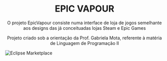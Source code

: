 <h1 align="center"> EPIC VAPOUR </h1>
<p align="center">O projeto EpicVapour consiste numa interface de loja de jogos semelhante aos designs das já conceituadas lojas Steam e Epic Games</p>

<p align="center">Projeto criado sob a orientação da Prof. Gabriela Mota, referente à matéria de Linguagem de Programação II</p>
<img alt="Eclipse Marketplace" src="https://img.shields.io/badge/license-GPL%20v3.0-green">
